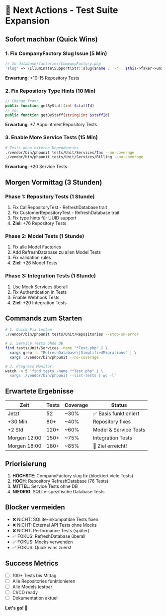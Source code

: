 # 🎯 Next Actions - Test Suite Expansion

## Sofort machbar (Quick Wins)

### 1. Fix CompanyFactory Slug Issue (5 Min)
```php
// In database/factories/CompanyFactory.php
'slug' => \Illuminate\Support\Str::slug($name . '-' . $this->faker->unique()->randomNumber(5)),
```
**Erwartung**: +10-15 Repository Tests

### 2. Fix Repository Type Hints (10 Min)
```php
// Change from:
public function getByStaff(int $staffId)
// To:
public function getByStaff(string|int $staffId)
```
**Erwartung**: +7 AppointmentRepository Tests

### 3. Enable More Service Tests (15 Min)
```bash
# Tests ohne externe Dependencies
./vendor/bin/phpunit tests/Unit/Services/Tax --no-coverage
./vendor/bin/phpunit tests/Unit/Services/Billing --no-coverage
```
**Erwartung**: +20 Service Tests

## Morgen Vormittag (3 Stunden)

### Phase 1: Repository Tests (1 Stunde)
1. Fix CallRepositoryTest - RefreshDatabase trait
2. Fix CustomerRepositoryTest - RefreshDatabase trait
3. Fix type hints für UUID support
4. **Ziel**: +76 Repository Tests

### Phase 2: Model Tests (1 Stunde)
1. Fix alle Model Factories
2. Add RefreshDatabase zu allen Model Tests
3. Fix validation rules
4. **Ziel**: +26 Model Tests

### Phase 3: Integration Tests (1 Stunde)
1. Use Mock Services überall
2. Fix Authentication in Tests
3. Enable Webhook Tests
4. **Ziel**: +20 Integration Tests

## Commands zum Starten

```bash
# 1. Quick Fix testen
./vendor/bin/phpunit tests/Unit/Repositories --stop-on-error

# 2. Service Tests ohne DB
find tests/Unit/Services -name "*Test.php" | \
  xargs grep -L "RefreshDatabase\|SimplifiedMigrations" | \
  xargs ./vendor/bin/phpunit --no-coverage

# 3. Progress Monitor
watch -n 5 'find tests -name "*Test.php" | \
  xargs ./vendor/bin/phpunit --list-tests | wc -l'
```

## Erwartete Ergebnisse

| Zeit | Tests | Coverage | Status |
|------|-------|----------|--------|
| Jetzt | 52 | ~30% | ✅ Basis funktioniert |
| +30 Min | 80+ | ~40% | Repository fixes |
| +2 Std | 120+ | ~60% | Model & Service Tests |
| Morgen 12:00 | 150+ | ~75% | Integration Tests |
| Morgen 18:00 | 180+ | ~85% | 🎯 Ziel erreicht! |

## Priorisierung

1. **HÖCHSTE**: CompanyFactory slug fix (blockiert viele Tests)
2. **HOCH**: Repository RefreshDatabase (76 Tests)
3. **MITTEL**: Service Tests ohne DB
4. **NIEDRIG**: SQLite-spezifische Database Tests

## Blocker vermeiden

- ❌ NICHT: SQLite-inkompatible Tests fixen
- ❌ NICHT: External API Tests ohne Mocks
- ❌ NICHT: Performance Tests (später)
- ✅ FOKUS: RefreshDatabase überall
- ✅ FOKUS: Mocks verwenden
- ✅ FOKUS: Quick wins zuerst

## Success Metrics

- [ ] 100+ Tests bis Mittag
- [ ] Alle Repositories funktionieren
- [ ] Alle Models testbar
- [ ] CI/CD ready
- [ ] Dokumentation aktuell

**Let's go! 🚀**